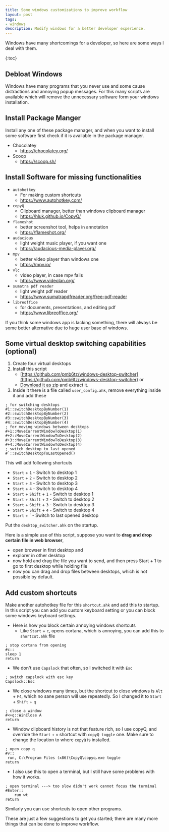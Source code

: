 ```yaml
---
title: Some windows customizations to improve workflow
layout: post
tags:
- windows
description: Modify windows for a better developer experience.
---
```


Windows have many shortcomings for a developer, so here are some ways I deal with them.

{:toc}

## Debloat Windows

Windows have many programs that you never use and some cause distractions and annoying popup messages.
For this many scripts are available which will remove the unnecessary software form your windows installation.

## Install Package Manger

Install any one of these package manager, and when you want to install some software first check if it is available
in the package manager.

- Chocolatey
    - <https://chocolatey.org/>
- Scoop
    - <https://scoop.sh/>

## Install Software for missing functionalities

- `autohotkey`
    - For making custom shortcuts
    - <https://www.autohotkey.com/>
- `copyQ`
    - Clipboard manager, better than windows clipboard manager
    - <https://hluk.github.io/CopyQ/>
- `flameshot`
    - better screenshot tool, helps in annotation
    - <https://flameshot.org/>
- `audacious`
    - light weight music player, if you want one
    - <https://audacious-media-player.org/>
- `mpv`
    - better video player than windows one
    - <https://mpv.io/>
- `vlc`
    - video player, in case mpv fails
    - <https://www.videolan.org/>
- `sumatra pdf reader`
    - light weight pdf reader
    - <https://www.sumatrapdfreader.org/free-pdf-reader>
- `libreoffice`
    - for documents, presentations, and editing pdf
    - <https://www.libreoffice.org/>

If you think some windows app is lacking something, there will always be some better alternative
due to huge user base of windows.

## Some virtual desktop switching capabilities (optional)

1. Create four virtual desktops
2. Install this script
   - [https://github.com/pmb6tz/windows-desktop-switcher](https://github.com/pmb6tz/windows-desktop-switcher) or
   - [Download it as zip](https://github.com/pmb6tz/windows-desktop-switcher/archive/refs/heads/master.zip)
     and extract it.
3. Inside it there is a file called `user_config.ahk`, remove everything inside it and add these

```ahk
; for switching desktops
#1::switchDesktopByNumber(1)
#2::switchDesktopByNumber(2)
#3::switchDesktopByNumber(3)
#4::switchDesktopByNumber(4)
; for moving windows between desktops
#+1::MoveCurrentWindowToDesktop(1)
#+2::MoveCurrentWindowToDesktop(2)
#+3::MoveCurrentWindowToDesktop(3)
#+4::MoveCurrentWindowToDesktop(4)
; switch desktop to last opened
#`::switchDesktopToLastOpened()
```

This will add following shortcuts

- `Start` + `1` - Switch to desktop 1
- `Start` + `2` - Switch to desktop 2
- `Start` + `3` - Switch to desktop 3
- `Start` + `4` - Switch to desktop 4
- `Start` + `Shift` + `1` - Switch to desktop 1
- `Start` + `Shift` + `2` - Switch to desktop 2
- `Start` + `Shift` + `3` - Switch to desktop 3
- `Start` + `Shift` + `4` - Switch to desktop 4
- `Start` + ` - Switch to last opened desktop

Put the `desktop_switcher.ahk` on the startup.

Here is a simple use of this script, suppose you want to **drag and drop certain file in web browser**,

- open browser in first desktop and
- explorer in other desktop
- now hold and drag the file you want to send, and then press Start + 1 to go to first desktop while holding file
- now you can drag and drop files between desktops, which is not possible by default.

## Add custom shortcuts

Make another autohotkey file for this `shortcut.ahk` and add this to startup.
In this script you can add you custom keyboard setting or you can block some windows keyboard settings.

- Here is how you block certain annoying windows shortcuts
    - Like `Start` + `c`, opens cortana, which is annoying, you can add this to `shortcut.ahk` file

```ahk
; stop cortana from opening
#c::
sleep 1
return
```

- We don't use `Capslock` that often, so I switched it with `Esc`

```ahk
; switch capslock with esc key
Capslock::Esc
```

- We close windows many times, but the shortcut to close windows is `Alt` + `F4`, which no sane person will
  use repeatedly. So I changed it to `Start` + `Shift` + `q`

```ahk
; close a window
#<+q::WinClose A
return
```

- Window clipboard history is not that feature rich, so I use copyQ,
  and override the `Start` + `v` shortcut with `copyQ toggle` one.
  Make sure to change the location to where `copyQ` is installed.

```ahk
; open copy q
#v::
 run, C:\Program Files (x86)\CopyQ\copyq.exe toggle
return
```

- I also use this to open a terminal, but I still have some
  problems with how it works.

```ahk
; open terminal ---> too slow didn't work cannot focus the terminal
#Enter::
    run wt
return
```

Similarly you can use shortcuts to open other programs.

These are just a few suggestions to get you started; there are many more things that can be done to improve workflow.
